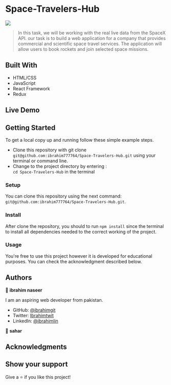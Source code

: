 # Space-Travelers-Hub

![](https://img.shields.io/badge/Microverse-blueviolet)


> In this task, we will be working with the real live data from the SpaceX API. our task is to build a web application for a company that provides commercial and scientific space travel services. The application will allow users to book rockets and join selected space missions.



## Built With

- HTML/CSS
- JavaScript
- React Framework
- Redux

## Live Demo




## Getting Started

To get a local copy up and running follow these simple example steps.

- Clone this repository with git clone `git@github.com:ibrahim777764/Space-Travelers-Hub.git` using your terminal or command line.
- Change to the project directory by entering : <br>
  `cd Space-Travelers-Hub` in the terminal


### Setup

You can clone this repository using the next command: `git@github.com:ibrahim777764/Space-Travelers-Hub.git`.

### Install

After clone the repository, you should to run `npm install` since the terminal to install all dependencies needed to the correct working of the project.

### Usage

You're free to use this project however it is developed for educational purposes. You can check the acknowledgment described below.

## Authors

👤 **ibrahim naseer**

I am an aspiring web developer from pakistan.
- GitHub: [@ibrahimgit](https://github.com/ibrahim777764)
- Twitter: [Ibrahimtwit](https://twitter.com/Ibrahim66650696)
- LinkedIn: [@ibrahimlin](https://www.linkedin.com/in/ibrahim-naseer-215667225/)

👤 **sahar**



## Acknowledgments

## Show your support

Give a ⭐️ if you like this project!

